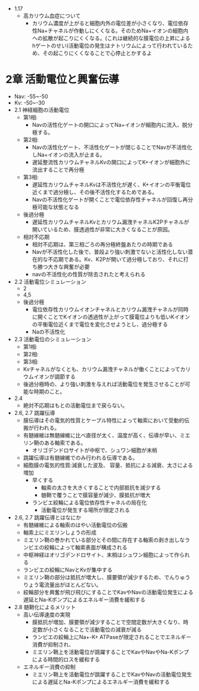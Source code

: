 - 1.17
	- 高カリウム血症について
		- カリウム濃度が上がると細胞内外の電位差が小さくなり、電位依存性Na+チャネルが作動しにくくなる。そのためNa+イオンの細胞内への拡散が起こりにくくなる。(これは継続的な膜電位の上昇によるhゲートのせい)活動電位の発生はナトリウムによって行われているため、その起こりにくくなることで心停止とかするよ
# 2章 活動電位と興奮伝導
- Nav: -55~-50
- Kv: -50~-30
- 2.1 神経細胞の活動電位
	- 第1相:
		-  Navの活性化ゲートの開口によってNa+イオンが細胞内に流入、脱分極する。
	- 第2相: 
		- Navの活性化ゲート、不活性化ゲートが閉じることでNavが不活性化しNa+イオンの流入が止まる。
		- 遅延整流性カリウムチャネルKvの開口によってK+イオンが細胞外に流出することで再分極
	- 第3相: 
		- 遅延性カリウムチャネルKvは不活性化が遅く、K+イオンの平衡電位近くまで過分極し、その後不活性化するためである。
		- Navの不活性化ゲートが開くことで電位依存性チャネルが回復し再分極可能な状態となる
	- 後過分極
		- 遅延性カリウムチャネルKvとカリウム漏洩チャネルK2Pチャネルが開いているため、膜透過性が非常に大きくなることが原因。
	- 相対不応期
		- 相対不応期は、第三相ごろの再分極終盤あたりの時期である
		- Navが不活性化した後で、普段より強い刺激でないと活性化しない潜在的な不応期である。Kv、K2Pが開いて過分極しており、それに打ち勝つ大きな興奮が必要
		- navの不活性化の性質が除去されたと考えられる
- 2.2 活動電位シミュレーション
	- 2
	- 4,5
	- 後過分極
		- 電位依存性カリウムイオンチャネルとカリウム漏洩チャネルが同時に開くことでKイオンの透過性が上がって膜電位よりも低いKイオンの平衡電位近くまで電位を変化させようとし、過分極する
		- Naの不活性化
- 2.3 活動電位のシミュレーション
	- 第1相:
	- 第2相:
	- 第3相:
	- Kvチャネルがなくとも、カリウム漏洩チャネルが働くことによってカリウムイオンが調節する
	- 後過分極時の、より強い刺激を与えれば活動電位を発生させることが可能な時期のこと。
- 2.4 
	- 絶対不応期はもとの活動電位まで戻らない。
- 2.6, 2.7 跳躍伝導
	- 膜伝導はその電気的性質とケーブル特性によって軸索において受動的伝搬が行われる。
	- 有髄線維は無髄線維に比べ直径が太く、温度が高く、伝導が早い、ミエリン鞘のある軸索である。
		- オリゴデンドロサイトが中枢で、シュワン細胞が末梢
	- 跳躍伝導は有髄線維でのみ行われる伝導である。
	- 細胞膜の電気的性質:減衰した波及、 容量、抵抗による減衰、太さによる増加
		- 早くする
			- 軸索の太さを大きくすることで内部抵抗を減少する
			- 髄鞘で覆うことで膜容量が減少、膜抵抗が増大
		- ランビエ絞輪による電位依存性チャネルの局在化
			- 活動電位が発生する場所が限定される
- 2.6, 2.7 跳躍伝導とはなにか
	- 有髄線維による軸索のはやい活動電位の伝搬
	- 軸索上にミエリンしょうの形成
	- ミエリン鞘の巻かれている部分とその間に存在する軸索の剥き出しなランビエの絞輪によって軸索表面が構成される
	- 中枢神経はオリゴデンドロサイト、末梢はシュワン細胞によって作られる
	- ランビエの絞輪にNavとKvが集中する
	- ミエリン鞘の部分は抵抗が増大し、膜要領が減少するため、でんりゅうりょう電流量出がほとんどない。
	- 絞輪部分を興奮が飛び飛びにすることでKavやNavの活動電位発生による遅延とNa-Kポンプによるエネルギー消費を緩和する
- 2.8 髄鞘化によるメリット
	- 高い伝導速度の実現
		- 膜抵抗が増加、膜要領が減少することで空間定数が大きくなり、時定数が小さくなることで活動電位の減衰が減る
		- ランビエの絞輪上にNa+-K+ ATPaseが限定されることでエネルギー消費が抑制され、
		- ミエリン鞘上を活動電位が跳躍することでKavやNavやNa-Kポンプによる時間的ロスを緩和する
	- エネルギー消費の抑制
		- ミエリン鞘上を活動電位が跳躍することでKavやNavの活動電位発生による遅延とNa-Kポンプによるエネルギー消費を緩和する